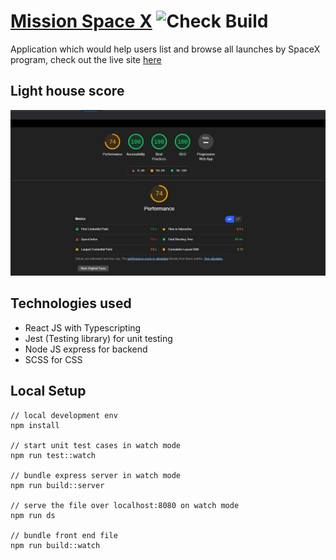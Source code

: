 # [Mission Space X](https://mission-space-x.herokuapp.com/) ![Check Build](https://github.com/vipulDessai/mission-space-x/workflows/Check%20Build/badge.svg)
Application which would help users list and browse all launches by SpaceX program, check out the live site [here](https://mission-space-x.herokuapp.com/)

## Light house score
<img src="./images/lighthouse_score.jpg" alt="lighthouse_score">

## Technologies used
- React JS with Typescripting
- Jest (Testing library) for unit testing
- Node JS express for backend
- SCSS for CSS

## Local Setup
```
// local development env
npm install

// start unit test cases in watch mode
npm run test::watch

// bundle express server in watch mode
npm run build::server

// serve the file over localhost:8080 on watch mode
npm run ds

// bundle front end file
npm run build::watch
```